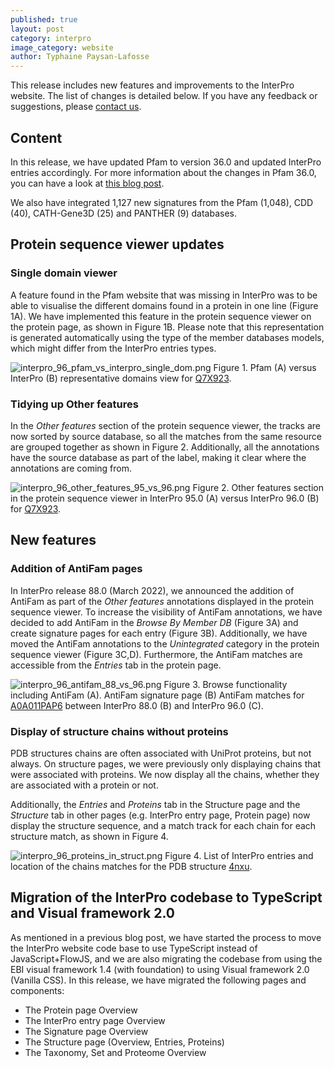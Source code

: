 ```yaml
---
published: true
layout: post
category: interpro
image_category: website
author: Typhaine Paysan-Lafosse
---
```

This release includes new features and improvements to the InterPro website. The list of changes is detailed below. If you have any feedback or suggestions, please [contact us](https://www.ebi.ac.uk/support/interpro).

## Content
In this release, we have updated Pfam to version 36.0 and updated InterPro entries accordingly. For more information about the changes in Pfam 36.0, you can have a look at [this blog post](https://xfam.wordpress.com/2023/09/18/pfam-36-0-release/).

We also have integrated 1,127 new signatures from the Pfam (1,048), CDD (40), CATH-Gene3D (25) and PANTHER (9) databases.

## Protein sequence viewer updates
### Single domain viewer
A feature found in the Pfam website that was missing in InterPro was to be able to visualise the different domains found in a protein in one line (Figure 1A). We have implemented this feature in the protein sequence viewer on the protein page, as shown in Figure 1B. Please note that this representation is generated automatically using the type of the member databases models, which might differ from the InterPro entries types.

![interpro_96_pfam_vs_interpro_single_dom.png]({{site.baseurl}}/assets/media/images/posts/interpro_96_pfam_vs_interpro_single_dom.png)
Figure 1. Pfam (A) versus InterPro (B) representative domains view for [Q7X923](https://www.ebi.ac.uk/interpro/protein/UniProt/Q7X923/).

### Tidying up Other features
In the _Other features_ section of the protein sequence viewer, the tracks are now sorted by source database, so all the matches from the same resource are grouped together as shown in Figure 2. Additionally, all the annotations have the source database as part of the label, making it clear where the annotations are coming from.

![interpro_96_other_features_95_vs_96.png]({{site.baseurl}}/assets/media/images/posts/interpro_96_other_features_95_vs_96.png)
Figure 2. Other features section in the protein sequence viewer in InterPro 95.0 (A) versus InterPro 96.0 (B) for [Q7X923](https://www.ebi.ac.uk/interpro/protein/UniProt/Q7X923/).

## New features
### Addition of AntiFam pages
In InterPro release 88.0 (March 2022), we announced the addition of AntiFam as part of the _Other features_ annotations displayed in the protein sequence viewer. To increase the visibility of AntiFam annotations, we have decided to add AntiFam in the _Browse By Member DB_ (Figure 3A) and create signature pages for each entry (Figure 3B). Additionally, we have moved the AntiFam annotations to the _Unintegrated_ category in the protein sequence viewer (Figure 3C,D). Furthermore, the AntiFam matches are accessible from the _Entries_ tab in the protein page.

![interpro_96_antifam_88_vs_96.png]({{site.baseurl}}/assets/media/images/posts/interpro_96_antifam_88_vs_96.png)
Figure 3. Browse functionality including AntiFam (A). AntiFam signature page (B) AntiFam matches for [A0A011PAP6](https://www.ebi.ac.uk/interpro/protein/UniProt/A0A011PAP6/) between InterPro 88.0 (B) and InterPro 96.0 (C).

### Display of structure chains without proteins
PDB structures chains are often associated with UniProt proteins, but not always. On structure pages, we were previously only displaying chains that were associated with proteins. We now display all the chains, whether they are associated with a protein or not.

Additionally, the _Entries_ and _Proteins_ tab in the Structure page and the _Structure_ tab in other pages (e.g. InterPro entry page, Protein page) now display the structure sequence, and a match track for each chain for each structure match, as shown in Figure 4.

![interpro_96_proteins_in_struct.png]({{site.baseurl}}/assets/media/images/posts/interpro_96_proteins_in_struct.png)
Figure 4. List of InterPro entries and location of the chains matches for the PDB structure [4nxu](https://www.ebi.ac.uk/interpro/structure/PDB/4nxu/entry/InterPro/#table).

## Migration of the InterPro codebase to TypeScript and Visual framework 2.0
As mentioned in a previous blog post, we have started the process to move the InterPro website code base to use TypeScript instead of JavaScript+FlowJS, and we are also migrating the codebase from using the EBI visual framework 1.4 (with foundation) to using Visual framework 2.0 (Vanilla CSS). 
In this release, we have migrated the following pages and components:
- The Protein page Overview
- The InterPro entry page Overview
- The Signature page Overview
- The Structure page (Overview, Entries, Proteins)
- The Taxonomy, Set and Proteome Overview
